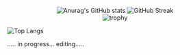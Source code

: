 


<div align="center">
  

  ![Anurag's GitHub stats](https://github-readme-stats.vercel.app/api?username=TheAndreyZakharov&card_width=270px&show_icons=true&rank_icon=github&border_color=000000&bg_color=90,ffffff,ddefff&include_all_commits=true&hide_rank=true)
  ![GitHub Streak](https://streak-stats.demolab.com?user=TheAndreyZakharov&date_format=j%20M%5B%20Y%5D&card_width=270&card_height=195&theme=meta-light&background=90,ffffff,ddefff)
  <br>
  ![trophy](https://github-profile-trophy.vercel.app/?username=TheAndreyZakharov&margin-w=15&margin-h=15&theme=flat&rank=-?&column=-1)



</div>



![Top Langs](https://github-readme-stats.vercel.app/api/top-langs/?username=TheAndreyZakharov&langs_count=20&layout=donut-vertical)


..... in progress... editing.....

